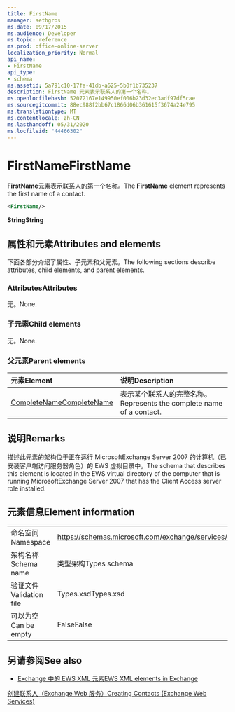 ```yaml
---
title: FirstName
manager: sethgros
ms.date: 09/17/2015
ms.audience: Developer
ms.topic: reference
ms.prod: office-online-server
localization_priority: Normal
api_name:
- FirstName
api_type:
- schema
ms.assetid: 5a791c10-17fa-41db-a625-5b0f1b735237
description: FirstName 元素表示联系人的第一个名称。
ms.openlocfilehash: 52072167e149950ef006b23d32ec3adf97df5cae
ms.sourcegitcommit: 88ec988f2bb67c1866d06b361615f3674a24e795
ms.translationtype: MT
ms.contentlocale: zh-CN
ms.lasthandoff: 05/31/2020
ms.locfileid: "44466302"
---
```

# <a name="firstname"></a><span data-ttu-id="d531f-103">FirstName</span><span class="sxs-lookup"><span data-stu-id="d531f-103">FirstName</span></span>

<span data-ttu-id="d531f-104">**FirstName**元素表示联系人的第一个名称。</span><span class="sxs-lookup"><span data-stu-id="d531f-104">The **FirstName** element represents the first name of a contact.</span></span> 
  
```xml
<FirstName/>
```

 <span data-ttu-id="d531f-105">**String**</span><span class="sxs-lookup"><span data-stu-id="d531f-105">**String**</span></span>
## <a name="attributes-and-elements"></a><span data-ttu-id="d531f-106">属性和元素</span><span class="sxs-lookup"><span data-stu-id="d531f-106">Attributes and elements</span></span>

<span data-ttu-id="d531f-107">下面各部分介绍了属性、子元素和父元素。</span><span class="sxs-lookup"><span data-stu-id="d531f-107">The following sections describe attributes, child elements, and parent elements.</span></span>
  
### <a name="attributes"></a><span data-ttu-id="d531f-108">Attributes</span><span class="sxs-lookup"><span data-stu-id="d531f-108">Attributes</span></span>

<span data-ttu-id="d531f-109">无。</span><span class="sxs-lookup"><span data-stu-id="d531f-109">None.</span></span>
  
### <a name="child-elements"></a><span data-ttu-id="d531f-110">子元素</span><span class="sxs-lookup"><span data-stu-id="d531f-110">Child elements</span></span>

<span data-ttu-id="d531f-111">无。</span><span class="sxs-lookup"><span data-stu-id="d531f-111">None.</span></span>
  
### <a name="parent-elements"></a><span data-ttu-id="d531f-112">父元素</span><span class="sxs-lookup"><span data-stu-id="d531f-112">Parent elements</span></span>

|<span data-ttu-id="d531f-113">**元素**</span><span class="sxs-lookup"><span data-stu-id="d531f-113">**Element**</span></span>|<span data-ttu-id="d531f-114">**说明**</span><span class="sxs-lookup"><span data-stu-id="d531f-114">**Description**</span></span>|
|:-----|:-----|
|[<span data-ttu-id="d531f-115">CompleteName</span><span class="sxs-lookup"><span data-stu-id="d531f-115">CompleteName</span></span>](completename.md) <br/> |<span data-ttu-id="d531f-116">表示某个联系人的完整名称。</span><span class="sxs-lookup"><span data-stu-id="d531f-116">Represents the complete name of a contact.</span></span>  <br/> |
   
## <a name="remarks"></a><span data-ttu-id="d531f-117">说明</span><span class="sxs-lookup"><span data-stu-id="d531f-117">Remarks</span></span>

<span data-ttu-id="d531f-118">描述此元素的架构位于正在运行 MicrosoftExchange Server 2007 的计算机（已安装客户端访问服务器角色）的 EWS 虚拟目录中。</span><span class="sxs-lookup"><span data-stu-id="d531f-118">The schema that describes this element is located in the EWS virtual directory of the computer that is running MicrosoftExchange Server 2007 that has the Client Access server role installed.</span></span>
  
## <a name="element-information"></a><span data-ttu-id="d531f-119">元素信息</span><span class="sxs-lookup"><span data-stu-id="d531f-119">Element information</span></span>

|||
|:-----|:-----|
|<span data-ttu-id="d531f-120">命名空间</span><span class="sxs-lookup"><span data-stu-id="d531f-120">Namespace</span></span>  <br/> |https://schemas.microsoft.com/exchange/services/2006/types  <br/> |
|<span data-ttu-id="d531f-121">架构名称</span><span class="sxs-lookup"><span data-stu-id="d531f-121">Schema name</span></span>  <br/> |<span data-ttu-id="d531f-122">类型架构</span><span class="sxs-lookup"><span data-stu-id="d531f-122">Types schema</span></span>  <br/> |
|<span data-ttu-id="d531f-123">验证文件</span><span class="sxs-lookup"><span data-stu-id="d531f-123">Validation file</span></span>  <br/> |<span data-ttu-id="d531f-124">Types.xsd</span><span class="sxs-lookup"><span data-stu-id="d531f-124">Types.xsd</span></span>  <br/> |
|<span data-ttu-id="d531f-125">可以为空</span><span class="sxs-lookup"><span data-stu-id="d531f-125">Can be empty</span></span>  <br/> |<span data-ttu-id="d531f-126">False</span><span class="sxs-lookup"><span data-stu-id="d531f-126">False</span></span>  <br/> |
   
## <a name="see-also"></a><span data-ttu-id="d531f-127">另请参阅</span><span class="sxs-lookup"><span data-stu-id="d531f-127">See also</span></span>



- [<span data-ttu-id="d531f-128">Exchange 中的 EWS XML 元素</span><span class="sxs-lookup"><span data-stu-id="d531f-128">EWS XML elements in Exchange</span></span>](ews-xml-elements-in-exchange.md)


[<span data-ttu-id="d531f-129">创建联系人（Exchange Web 服务）</span><span class="sxs-lookup"><span data-stu-id="d531f-129">Creating Contacts (Exchange Web Services)</span></span>](https://msdn.microsoft.com/library/4845917e-70d1-481c-bbd7-011ec6571789%28Office.15%29.aspx)


